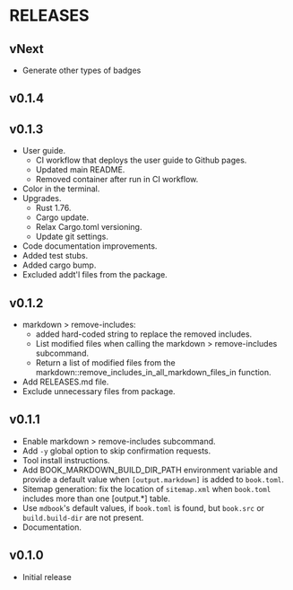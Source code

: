 # RELEASES

## vNext

- Generate other types of badges

## v0.1.4

## v0.1.3

- User guide.
  - CI workflow that deploys the user guide to Github pages.
  - Updated main README.
  - Removed container after run in CI workflow.
- Color in the terminal.
- Upgrades.
  - Rust 1.76.
  - Cargo update.
  - Relax Cargo.toml versioning.
  - Update git settings.
- Code documentation improvements.
- Added test stubs.
- Added cargo bump.
- Excluded addt'l files from the package.

## v0.1.2

- markdown > remove-includes:
  - added hard-coded string to replace the removed includes.
  - List modified files when calling the markdown > remove-includes subcommand.
  - Return a list of modified files from the markdown::remove_includes_in_all_markdown_files_in function.
- Add RELEASES.md file.
- Exclude unnecessary files from package.

## v0.1.1

- Enable markdown > remove-includes subcommand.
- Add `-y` global option to skip confirmation requests.
- Tool install instructions.
- Add BOOK_MARKDOWN_BUILD_DIR_PATH environment variable and provide a default value when `[output.markdown]` is added to `book.toml`.
- Sitemap generation: fix the location of `sitemap.xml` when `book.toml` includes more than one [output.*] table.
- Use `mdbook`'s default values, if `book.toml` is found, but `book.src` or `build.build-dir` are not present.
- Documentation.

## v0.1.0

- Initial release
